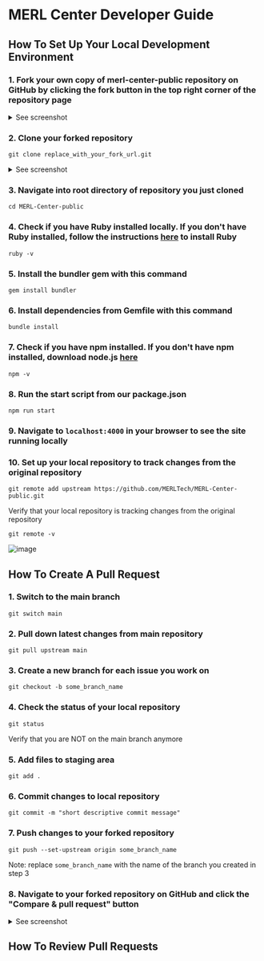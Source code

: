 # MERL Center Developer Guide

## How To Set Up Your Local Development Environment
### 1. Fork your own copy of merl-center-public repository on GitHub by clicking the fork button in the top right corner of the repository page
   
<details><summary>See screenshot</summary>

![image](https://github.com/MERLTech/MERL-Center-public/assets/73561520/fb0ac86f-54fe-4cab-b19a-a2762d9ee703)

</details>

### 2. Clone your forked repository
```
git clone replace_with_your_fork_url.git
```

<details><summary>See screenshot</summary>

![image](https://github.com/MERLTech/MERL-Center-public/assets/73561520/0dddd8a1-76eb-4f8f-9804-1ca47f66d2a2)
</details>

### 3. Navigate into root directory of repository you just cloned
```
cd MERL-Center-public
```

### 4. Check if you have Ruby installed locally. If you don't have Ruby installed, follow the instructions [here](https://www.ruby-lang.org/en/documentation/installation/) to install Ruby
```
ruby -v
```
### 5. Install the bundler gem with this command
```
gem install bundler
```

### 6. Install dependencies from Gemfile with this command
```
bundle install
```
### 7. Check if you have npm installed. If you don't have npm installed, download node.js [here](https://nodejs.org/en/download/)
```
npm -v
```
### 8. Run the start script from our package.json
```
npm run start
```
### 9. Navigate to `localhost:4000` in your browser to see the site running locally 

### 10. Set up your local repository to track changes from the original repository
```
git remote add upstream https://github.com/MERLTech/MERL-Center-public.git
```
Verify that your local repository is tracking changes from the original repository
```
git remote -v
```
![image](https://github.com/MERLTech/MERL-Center-public/assets/73561520/8f91b2d2-8c68-44af-8ae9-caf0ca2ee9cb)



## How To Create A Pull Request
### 1. Switch to the main branch
```
git switch main
```
### 2. Pull down latest changes from main repository
```
git pull upstream main
```

### 3. Create a new branch for each issue you work on
```
git checkout -b some_branch_name
```

### 4. Check the status of your local repository
```
git status
```
Verify that you are NOT on the main branch anymore
### 5. Add files to staging area
```
git add .
```
### 6. Commit changes to local repository
```
git commit -m "short descriptive commit message"
```
### 7. Push changes to your forked repository
```
git push --set-upstream origin some_branch_name
```
Note: replace `some_branch_name` with the name of the branch you created in step 3

### 8. Navigate to your forked repository on GitHub and click the "Compare & pull request" button

<details><summary>See screenshot</summary>

![image](https://github.com/MERLTech/MERL-Center-public/assets/73561520/4f467adc-a296-4e00-8f6e-09a3dffcc208)

</details>


## How To Review Pull Requests

